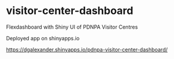# visitor-center-dashboard
Flexdashboard with Shiny UI of PDNPA Visitor Centres

Deployed app on shinyapps.io

https://dgalexander.shinyapps.io/pdnpa-visitor-center-dashboard/
